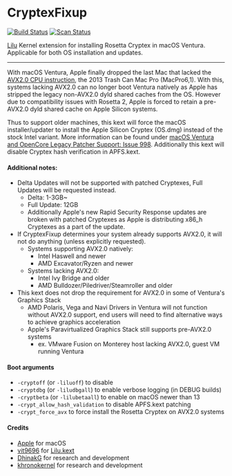 CryptexFixup
==============

[![Build Status](https://github.com/acidanthera/CryptexFixup/workflows/CI/badge.svg?branch=master)](https://github.com/acidanthera/CryptexFixup/actions) [![Scan Status](https://scan.coverity.com/projects/26230/badge.svg?flat=1)](https://scan.coverity.com/projects/26230)

[Lilu](https://github.com/acidanthera/Lilu) Kernel extension for installing Rosetta Cryptex in macOS Ventura. Applicable for both OS installation and updates.

----------

With macOS Ventura, Apple finally dropped the last Mac that lacked the [AVX2.0 CPU instruction](https://en.wikipedia.org/wiki/Advanced_Vector_Extensions#Advanced_Vector_Extensions_2), the 2013 Trash Can Mac Pro (MacPro6,1). With this, systems lacking AVX2.0 can no longer boot Ventura natively as Apple has stripped the legacy non-AVX2.0 dyld shared caches from the OS. However due to compatibility issues with Rosetta 2, Apple is forced to retain a pre-AVX2.0 dyld shared cache on Apple Silicon systems.

Thus to support older machines, this kext will force the macOS installer/updater to install the Apple Silicon Cryptex (OS.dmg) instead of the stock Intel variant. More information can be found under [macOS Ventura and OpenCore Legacy Patcher Support: Issue 998](https://github.com/dortania/OpenCore-Legacy-Patcher/issues/998). Additionally this kext will disable Cryptex hash verification in APFS.kext.


#### Additional notes:

- Delta Updates will not be supported with patched Cryptexes, Full Updates will be requested instead.
  - Delta: 1-3GB~
  - Full Update: 12GB
  - Additionally Apple's new Rapid Security Response updates are broken with patched Cryptexes as Apple is distributing x86_h Cryptexes as a part of the update. 
- If CryptexFixup determines your system already supports AVX2.0, it will not do anything (unless explicitly requested).
  - Systems supporting AVX2.0 natively:
    - Intel Haswell and newer
    - AMD Excavator/Ryzen and newer
  - Systems lacking AVX2.0:
    - Intel Ivy Bridge and older
    - AMD Bulldozer/Piledriver/Steamroller and older
- This kext does not drop the requirement for AVX2.0 in some of Ventura's Graphics Stack
  - AMD Polaris, Vega and Navi Drivers in Ventura will not function without AVX2.0 support, end users will need to find alternative ways to achieve graphics acceleration
  - Apple's Paravirtualized Graphics Stack still supports pre-AVX2.0 systems
    - ex. VMware Fusion on Monterey host lacking AVX2.0, guest VM running Ventura


#### Boot arguments

- `-cryptoff` (or `-liluoff`) to disable
- `-cryptdbg` (or `-liludbgall`) to enable verbose logging (in DEBUG builds)
- `-cryptbeta` (or `-lilubetaall`) to enable on macOS newer than 13
- `-crypt_allow_hash_validation` to disable APFS.kext patching
- `-crypt_force_avx` to force install the Rosetta Cryptex on AVX2.0 systems


#### Credits

- [Apple](https://www.apple.com) for macOS
- [vit9696](https://github.com/vit9696) for [Lilu.kext](https://github.com/vit9696/Lilu)
- [DhinakG](https://github.com/dhinakg) for research and development
- [khronokernel](https://github.com/khronokernel) for research and development
